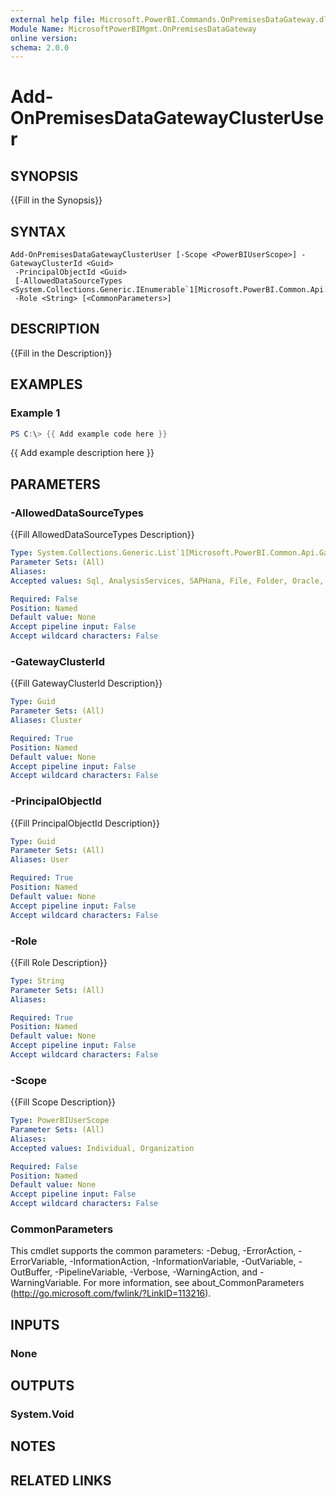 ```yaml
---
external help file: Microsoft.PowerBI.Commands.OnPremisesDataGateway.dll-Help.xml
Module Name: MicrosoftPowerBIMgmt.OnPremisesDataGateway
online version:
schema: 2.0.0
---
```


# Add-OnPremisesDataGatewayClusterUser

## SYNOPSIS
{{Fill in the Synopsis}}

## SYNTAX

```
Add-OnPremisesDataGatewayClusterUser [-Scope <PowerBIUserScope>] -GatewayClusterId <Guid>
 -PrincipalObjectId <Guid>
 [-AllowedDataSourceTypes <System.Collections.Generic.IEnumerable`1[Microsoft.PowerBI.Common.Api.Gateways.Entities.DatasourceType]>]
 -Role <String> [<CommonParameters>]
```

## DESCRIPTION
{{Fill in the Description}}

## EXAMPLES

### Example 1
```powershell
PS C:\> {{ Add example code here }}
```

{{ Add example description here }}

## PARAMETERS

### -AllowedDataSourceTypes
{{Fill AllowedDataSourceTypes Description}}

```yaml
Type: System.Collections.Generic.List`1[Microsoft.PowerBI.Common.Api.Gateways.Entities.DatasourceType]
Parameter Sets: (All)
Aliases:
Accepted values: Sql, AnalysisServices, SAPHana, File, Folder, Oracle, Teradata, SharePointList, Web, OData, DB2, MySql, PostgreSql, Sybase, Extension, SAPBW, AzureTables, AzureBlobs, Informix, ODBC, Excel, SharePoint, PubNub, MQ, BizTalk, GoogleAnalytics, CustomHttpApi, Exchange, Facebook, HDInsight, AzureMarketplace, ActiveDirectory, Hdfs, SharePointDocLib, PowerQueryMashup, OleDb, AdoDotNet, R, LOB, Salesforce, CustomConnector, SAPBWMessageServer, AdobeAnalytics, Essbase, Unknown

Required: False
Position: Named
Default value: None
Accept pipeline input: False
Accept wildcard characters: False
```

### -GatewayClusterId
{{Fill GatewayClusterId Description}}

```yaml
Type: Guid
Parameter Sets: (All)
Aliases: Cluster

Required: True
Position: Named
Default value: None
Accept pipeline input: False
Accept wildcard characters: False
```

### -PrincipalObjectId
{{Fill PrincipalObjectId Description}}

```yaml
Type: Guid
Parameter Sets: (All)
Aliases: User

Required: True
Position: Named
Default value: None
Accept pipeline input: False
Accept wildcard characters: False
```

### -Role
{{Fill Role Description}}

```yaml
Type: String
Parameter Sets: (All)
Aliases:

Required: True
Position: Named
Default value: None
Accept pipeline input: False
Accept wildcard characters: False
```

### -Scope
{{Fill Scope Description}}

```yaml
Type: PowerBIUserScope
Parameter Sets: (All)
Aliases:
Accepted values: Individual, Organization

Required: False
Position: Named
Default value: None
Accept pipeline input: False
Accept wildcard characters: False
```

### CommonParameters
This cmdlet supports the common parameters: -Debug, -ErrorAction, -ErrorVariable, -InformationAction, -InformationVariable, -OutVariable, -OutBuffer, -PipelineVariable, -Verbose, -WarningAction, and -WarningVariable. For more information, see about_CommonParameters (http://go.microsoft.com/fwlink/?LinkID=113216).

## INPUTS

### None

## OUTPUTS

### System.Void

## NOTES

## RELATED LINKS
